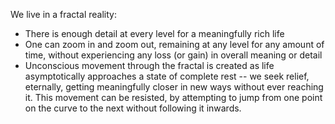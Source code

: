 We live in a fractal reality:

- There is enough detail at every level for a meaningfully rich life
- One can zoom in and zoom out, remaining at any level for any amount of time, without experiencing any loss (or gain) in overall meaning or detail
- Unconscious movement through the fractal is created as life asymptotically approaches a state of complete rest -- we seek relief, eternally, getting meaningfully closer in new ways without ever reaching it. This movement can be resisted, by attempting to jump from one point on the curve to the next without following it inwards.
